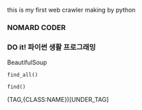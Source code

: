 this is my first web crawler making by python
### NOMARD CODER
### DO it! 파이썬 생활 프로그래밍

BeautifulSoup

    find_all()

    find()

(TAG,{CLASS:NAME})[UNDER_TAG]